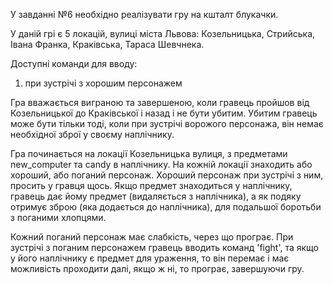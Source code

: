 У завданні №6 необхідно реалізувати гру на кшталт блукачки.

У даній грі є 5 локацій, вулиці міста Львова: Козельницька, Стрийська, Івана Франка, Краківська, Тараса Шевчнека.

Доступні команди для вводу:
  1. при зустрічі з хорошим персонажем

Гра вважається виграною та завершеною, коли гравець пройшов від Козельницької до Краківської і назад і не бути убитим.
Убитим гравець може бути тільки тоді, коли при зустрічі ворожого персонажа, він немає необхідної зброї у своєму наплічнику.

Гра починається на локації Козельницька вулиця, з предметами new_computer та candy в наплічнику.
На кожній локації знаходить або хороший, або поганий персонаж. Хороший персонаж при зустрічі з ним, просить у гравця щось.
Якщо предмет знаходиться у наплічнику, гравець дає йому предмет (видаляється з наплічника), а як подяку отримує зброю (яка додається до наплічника), для подальшої боротьби з поганими хлопцями.

Кожний поганий персонаж має слабкість, через що програє.
При зустрічі з поганим персонажем гравець вводить команд 'fight', та якщо у його наплічнику є предмет для ураження, то він перемає і має можливість проходити далі, якщо ж ні, то програє, завершуючи гру.
